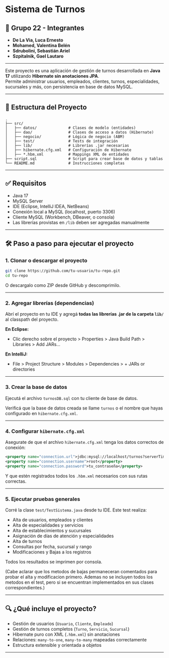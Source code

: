 # Sistema de Turnos

## 👥 Grupo 22 - Integrantes

- **De La Via, Luca Ernesto**  
- **Mohamed, Valentina Belén**  
- **Sdrubolini, Sebastián Ariel**  
- **Szpitalnik, Gael Lautaro**

---

Este proyecto es una aplicación de gestión de turnos desarrollada en **Java 17** utilizando **Hibernate sin anotaciones JPA**.  
Permite administrar usuarios, empleados, clientes, turnos, especialidades, sucursales y más, con persistencia en base de datos MySQL.

---

## 📁 Estructura del Proyecto

```
.
├── src/
│   ├── datos/              # Clases de modelo (entidades)
│   ├── dao/                # Clases de acceso a datos (Hibernate)
│   ├── negocio/            # Lógica de negocio (ABM)
│   ├── test/               # Tests de integración
│   ├── lib/                # Librerías .jar necesarias
│   ├── hibernate.cfg.xml   # Configuración de Hibernate
│   ├── *.hbm.xml           # Mappings XML de entidades
├── script.sql              # Script para crear base de datos y tablas
└── README.md               # Instrucciones completas
```

---

## ✅ Requisitos

- Java 17
- MySQL Server
- IDE (Eclipse, IntelliJ IDEA, NetBeans)
- Conexión local a MySQL (localhost, puerto 3306)
- Cliente MySQL (Workbench, DBeaver, o consola)
- Las librerías provistas en `/lib` deben ser agregadas manualmente

---

## 🛠 Paso a paso para ejecutar el proyecto

### 1. Clonar o descargar el proyecto

```bash
git clone https://github.com/tu-usuario/tu-repo.git
cd tu-repo
```

O descargalo como ZIP desde GitHub y descomprimilo.

---

### 2. Agregar librerías (dependencias)

Abrí el proyecto en tu IDE y agregá **todas las librerías .jar de la carpeta `lib/`** al classpath del proyecto.

**En Eclipse:**
- Clic derecho sobre el proyecto > Properties > Java Build Path > Libraries > Add JARs…

**En IntelliJ:**
- File > Project Structure > Modules > Dependencies > + JARs or directories

---

### 3. Crear la base de datos

Ejecutá el archivo `turnosDB.sql` con tu cliente de base de datos.

Verificá que la base de datos creada se llame `turnos` o el nombre que hayas configurado en `hibernate.cfg.xml`.

---

### 4. Configurar `hibernate.cfg.xml`

Asegurate de que el archivo `hibernate.cfg.xml` tenga los datos correctos de conexión:

```xml
<property name="connection.url">jdbc:mysql://localhost/turnos?serverTimezone=America/Argentina/Buenos_Aires</property>
<property name="connection.username">root</property>
<property name="connection.password">tu_contraseña</property>
```

Y que estén registrados todos los `.hbm.xml` necesarios con sus rutas correctas.

---

### 5. Ejecutar pruebas generales

Corré la clase `test/TestSistema.java` desde tu IDE. Este test realiza:

- Alta de usuarios, empleados y clientes
- Alta de especialidades y servicios
- Alta de establecimientos y sucursales
- Asignación de días de atención y especialidades
- Alta de turnos
- Consultas por fecha, sucursal y rango
- Modificaciones y Bajas a los registros

Todos los resultados se imprimen por consola.

(Cabe aclarar que los metodos de bajas permaneceran comentados para probar el alta y modificacion primero.
Ademas no se incluyen todos los metodos en el test, pero si se encuentran implementados en sus clases correspondientes.)

---

## 🔍 ¿Qué incluye el proyecto?

- Gestión de usuarios (`Usuario`, `Cliente`, `Empleado`)
- Gestión de turnos completos (`Turno`, `Servicio`, `Sucursal`)
- Hibernate puro con XML (`.hbm.xml`) sin anotaciones
- Relaciones: `many-to-one`, `many-to-many` mapeadas correctamente
- Estructura extensible y orientada a objetos

---

